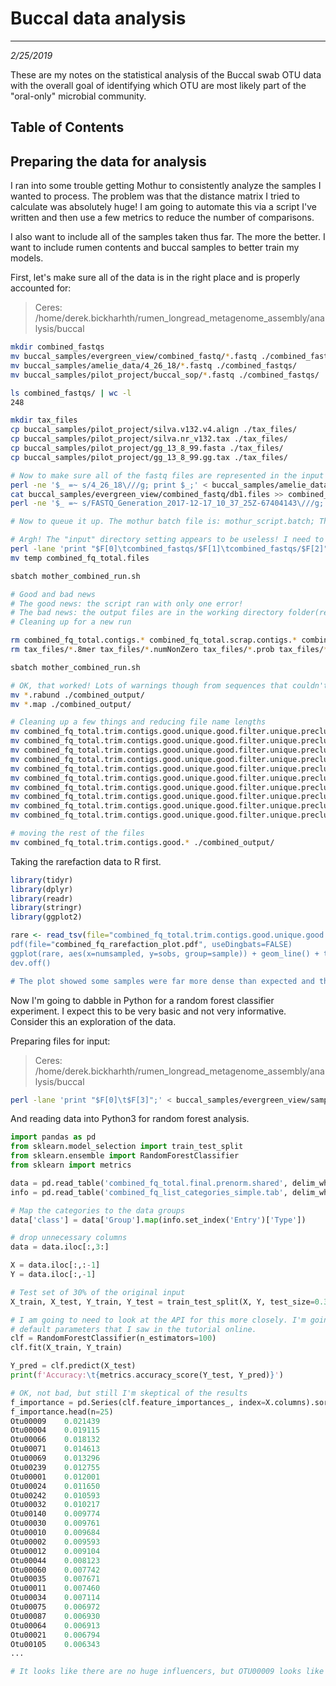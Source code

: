 # Buccal data analysis
---
*2/25/2019*

These are my notes on the statistical analysis of the Buccal swab OTU data with the overall goal of identifying which OTU are most likely part of the "oral-only" microbial community. 

## Table of Contents

## Preparing the data for analysis

I ran into some trouble getting Mothur to consistently analyze the samples I wanted to process. The problem was that the distance matrix I tried to calculate was absolutely huge! I am going to automate this via a script I've written and then use a few metrics to reduce the number of comparisons. 

I also want to include all of the samples taken thus far. The more the better. I want to include rumen contents and buccal samples to better train my models.

First, let's make sure all of the data is in the right place and is properly accounted for:

> Ceres: /home/derek.bickharhth/rumen_longread_metagenome_assembly/analysis/buccal

```bash
mkdir combined_fastqs
mv buccal_samples/evergreen_view/combined_fastq/*.fastq ./combined_fastqs/
mv buccal_samples/amelie_data/4_26_18/*.fastq ./combined_fastqs/
mv buccal_samples/pilot_project/buccal_sop/*.fastq ./combined_fastqs/

ls combined_fastqs/ | wc -l
248

mkdir tax_files
cp buccal_samples/pilot_project/silva.v132.v4.align ./tax_files/
cp buccal_samples/pilot_project/silva.nr_v132.tax ./tax_files/
cp buccal_samples/pilot_project/gg_13_8_99.fasta ./tax_files/
cp buccal_samples/pilot_project/gg_13_8_99.gg.tax ./tax_files/

# Now to make sure all of the fastq files are represented in the input file before queueing this up
perl -ne '$_ =~ s/4_26_18\///g; print $_;' < buccal_samples/amelie_data/true_listings.files > combined_fastqs/combined_fq_total.files
cat buccal_samples/evergreen_view/combined_fastq/db1.files >> combined_fastqs/combined_fq_total.files
perl -ne '$_ =~ s/FASTQ_Generation_2017-12-17_10_37_25Z-67404143\///g; print $_;' < buccal_samples/pilot_project/FASTQ_Generation_2017_12_17_10_37_25Z_67404143/pilot.true.files >> combined_fastqs/combined_fq_total.files

# Now to queue it up. The mothur batch file is: mothur_script.batch; The mothur shell wrapper is mothur_combined_run.sh

# Argh! The "input" directory setting appears to be useless! I need to put paths for all of the fastq files in the "files" file
perl -lane 'print "$F[0]\tcombined_fastqs/$F[1]\tcombined_fastqs/$F[2]";' < combined_fq_total.files > temp
mv temp combined_fq_total.files

sbatch mother_combined_run.sh

# Good and bad news
# The good news: the script ran with only one error!
# The bad news: the output files are in the working directory folder(really???), and I mispelled "label" 
# Cleaning up for a new run

rm combined_fq_total.contigs.* combined_fq_total.scrap.contigs.* combined_fq_total.trim.contigs.* combined_fq_total.filter
rm tax_files/*.8mer tax_files/*.numNonZero tax_files/*.prob tax_files/*.tree*

sbatch mother_combined_run.sh

# OK, that worked! Lots of warnings though from sequences that couldn't be classified.
mv *.rabund ./combined_output/
mv *.map ./combined_output/

# Cleaning up a few things and reducing file name lengths
mv combined_fq_total.trim.contigs.good.unique.good.filter.unique.precluster.pick.pick.dist combined_fq_total..final.dist
mv combined_fq_total.trim.contigs.good.unique.good.filter.unique.precluster.pick.pick.fasta combined_fq_total..final.fasta
mv combined_fq_total.trim.contigs.good.unique.good.filter.unique.precluster.pick.pick.gg.wang.taxonomy combined_fq_total.gg.wang.taxonomy
mv combined_fq_total.trim.contigs.good.unique.good.filter.unique.precluster.pick.pick.gg.wang.tax.summary combined_fq_total.gg.wang.tax.summary
mv combined_fq_total.trim.contigs.good.unique.good.filter.unique.precluster.pick.pick.opti_mcc.groups.summary combined_fq_total.goods.coverage.summary
mv combined_fq_total.trim.contigs.good.unique.good.filter.unique.precluster.pick.pick.opti_mcc.groups.rarefaction combined_fq_total.rarefaction
mv combined_fq_total.trim.contigs.good.unique.good.filter.unique.precluster.pick.pick.opti_mcc.shared combined_fq_total.final.prenorm.shared
mv combined_fq_total.trim.contigs.good.unique.good.filter.unique.precluster.pick.pick.opti_mcc.0.10.subsample.shared combined_fq_total.final.subsample.shared
mv combined_fq_total.trim.contigs.good.unique.good.filter.unique.precluster.pick.pick.opti_mcc.0.10.cons.taxonomy combined_fq_total.final.subsample.taxonomy
mv combined_fq_total.trim.contigs.good.unique.good.filter.unique.precluster.pick.pick.opti_mcc.0.10.cons.tax.summary combined_fq_total.final.subsample.tax.summary

# moving the rest of the files
mv combined_fq_total.trim.contigs.good.* ./combined_output/
```

Taking the rarefaction data to R first.

```R
library(tidyr)
library(dplyr)
library(readr)
library(stringr)
library(ggplot2)

rare <- read_tsv(file="combined_fq_total.trim.contigs.good.unique.good.filter.unique.precluster.pick.pick.opti_mcc.groups.rarefaction") %>% seleParsed with column specification:hci-")) %>% gather(-numsampled, key=sample, value=sobs) %>% mutate(sample=str_replace_all(sample, pattern="0.10-"cols(lacement="")) %>% drop_na()
pdf(file="combined_fq_rarefaction_plot.pdf", useDingbats=FALSE)
ggplot(rare, aes(x=numsampled, y=sobs, group=sample)) + geom_line() + theme_bw()
dev.off()

# The plot showed some samples were far more dense than expected and that we had not reached saturation
```


Now I'm going to dabble in Python for a random forest classifier experiment. I expect this to be very basic and not very informative. Consider this an exploration of the data.

Preparing files for input:

> Ceres: /home/derek.bickharhth/rumen_longread_metagenome_assembly/analysis/buccal

```bash
perl -lane 'print "$F[0]\t$F[3]";' < buccal_samples/evergreen_view/sample_list_categories.tab > combined_fq_list_categories_simple.tab
```

And reading data into Python3 for random forest analysis.


```python
import pandas as pd
from sklearn.model_selection import train_test_split
from sklearn.ensemble import RandomForestClassifier
from sklearn import metrics

data = pd.read_table('combined_fq_total.final.prenorm.shared', delim_whitespace=True, header=0)
info = pd.read_table('combined_fq_list_categories_simple.tab', delim_whitespace=True, header=0)

# Map the categories to the data groups
data['class'] = data['Group'].map(info.set_index('Entry')['Type'])

# drop unnecessary columns
data = data.iloc[:,3:]

X = data.iloc[:,:-1]
Y = data.iloc[:,-1]

# Test set of 30% of the original input
X_train, X_test, Y_train, Y_test = train_test_split(X, Y, test_size=0.3)

# I am going to need to look at the API for this more closely. I'm going to just test this out first using the 
# default parameters that I saw in the tutorial online.
clf = RandomForestClassifier(n_estimators=100)
clf.fit(X_train, Y_train)

Y_pred = clf.predict(X_test)
print(f'Accuracy:\t{metrics.accuracy_score(Y_test, Y_pred)}')

# OK, not bad, but still I'm skeptical of the results
f_importance = pd.Series(clf.feature_importances_, index=X.columns).sort_values(ascending=False)
f_importance.head(n=25)
Otu00009    0.021439
Otu00004    0.019115
Otu00066    0.018132
Otu00071    0.014613
Otu00069    0.013296
Otu00239    0.012755
Otu00001    0.012001
Otu00024    0.011650
Otu00242    0.010593
Otu00032    0.010217
Otu00140    0.009774
Otu00030    0.009761
Otu00010    0.009684
Otu00002    0.009593
Otu00012    0.009104
Otu00044    0.008123
Otu00060    0.007742
Otu00035    0.007671
Otu00011    0.007460
Otu00034    0.007114
Otu00075    0.006972
Otu00087    0.006930
Otu00064    0.006913
Otu00021    0.006794
Otu00105    0.006343
...

# It looks like there are no huge influencers, but OTU00009 looks like the top candidate
```
